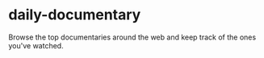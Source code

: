 # daily-documentary
Browse  the top documentaries around the web and keep track of the ones you've watched.

